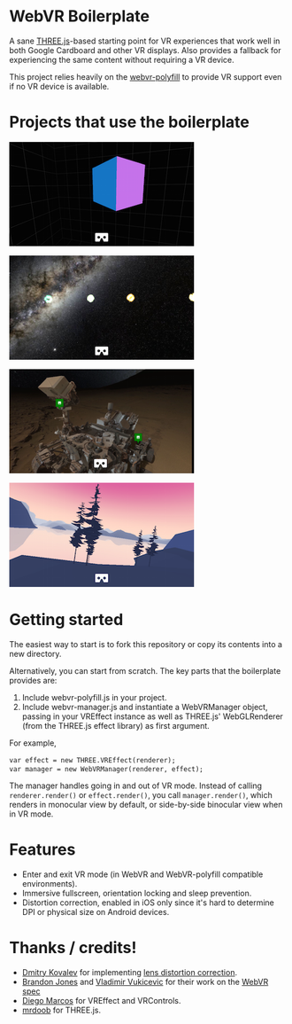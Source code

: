 # WebVR Boilerplate

A sane [THREE.js][three]-based starting point for VR experiences that work well
in both Google Cardboard and other VR displays. Also provides a fallback for
experiencing the same content without requiring a VR device.

This project relies heavily on the [webvr-polyfill][polyfill] to provide VR
support even if no VR device is available.

[three]: http://threejs.org/
[polyfill]: https://github.com/borismus/webvr-polyfill

# Projects that use the boilerplate

[![WebVR Boilerplate](content_images/boilerplate.png)][wb]

[![Moving Music](content_images/moving-music.png)][mm]

[![EmbedVR](content_images/photosphere.png)][evr]

[![Sechelt](content_images/sechelt.png)][s]

[wb]: http://borismus.github.io/webvr-boilerplate/
[mm]: http://borismus.github.io/moving-music/
[evr]: #
[s]: http://borismus.github.io/sechelt/


# Getting started

The easiest way to start is to fork this repository or copy its contents into a
new directory.

Alternatively, you can start from scratch. The key parts that the boilerplate
provides are:

1. Include webvr-polyfill.js in your project.
2. Include webvr-manager.js and instantiate a WebVRManager object,
   passing in your VREffect instance as well as THREE.js' WebGLRenderer (from
   the THREE.js effect library) as first argument.

For example,

    var effect = new THREE.VREffect(renderer);
    var manager = new WebVRManager(renderer, effect);

The manager handles going in and out of VR mode. Instead of calling
`renderer.render()` or `effect.render()`, you call `manager.render()`, which
renders in monocular view by default, or side-by-side binocular view when in VR
mode.

# Features

- Enter and exit VR mode (in WebVR and WebVR-polyfill compatible environments).
- Immersive fullscreen, orientation locking and sleep prevention.
- Distortion correction, enabled in iOS only since it's hard to determine DPI or
  physical size on Android devices.


# Thanks / credits!

- [Dmitry Kovalev][dk] for implementing [lens distortion correction][distortion].
- [Brandon Jones][bj] and [Vladimir Vukicevic][vv] for their work on the [WebVR
  spec][spec]
- [Diego Marcos][dm] for VREffect and VRControls.
- [mrdoob][doob] for THREE.js.

[dk]: https://plus.google.com/+DmitryKovalev1
[distortion]: https://github.com/borismus/webvr-boilerplate/blob/master/src/cardboard-distorter.js
[bj]: https://twitter.com/tojiro
[vv]: https://twitter.com/vvuk
[spec]: http://mozvr.github.io/webvr-spec/webvr.html
[dm]: https://twitter.com/dmarcos
[doob]: https://twitter.com/mrdoob
